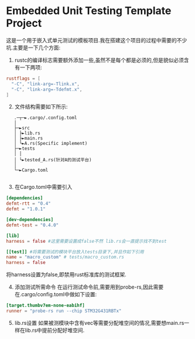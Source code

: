 # Embedded Unit Testing Template Project

这是一个用于嵌入式单元测试的模板项目.我在搭建这个项目的过程中需要的不少坑.主要是一下几个方面:

1. rustc的编译标志需要额外添加一些,虽然不是每个都是必须的,但是貌似必须含有一下两项:

```toml
rustflags = [
  "-C", "link-arg=-Tlink.x",
  "-C", "link-arg=-Tdefmt.x",
]
```

2. 文件结构需要如下所示:

```
   .─┬─►.cargo/.config.toml
   │
   ├─►src
   │ ├►lib.rs
   │ ├►main.rs
   │ └►A.rs(Specific implement)
   ├─►tests
   │ │
   │ └►tested_A.rs(针对A的测试平台)
   │
   └─►Cargo.toml


```

3. 在Cargo.toml中需要引入

```toml
[dependencies]
defmt-rtt = "0.4"
defmt = "1.0.1"

[dev-dependencies]
defmt-test = "0.4.0"

[lib]
harness = false #这里需要设置成false不然 lib.rs会一直提示找不到test

[[test]] #将需要测试的模块平台放入tests目录下,并且作如下引用
name = "macro_custom" # tests/macro_custom.rs
harness = false


```

将harness设置为false,即禁用rust标准库的测试框架.

4. 添加测试所需命令
   在运行测试命令前,需要用到probe-rs,因此需要在.cargo/config.toml中做如下设置:

```toml
[target.thumbv7em-none-eabihf]
runner = "probe-rs run --chip STM32G431RBTx"


```

5. lib.rs设置
   如果被测模块中含有vec等需要分配堆空间的情况,需要想main.rs一样在lib.rs中提前分配好堆空间.
